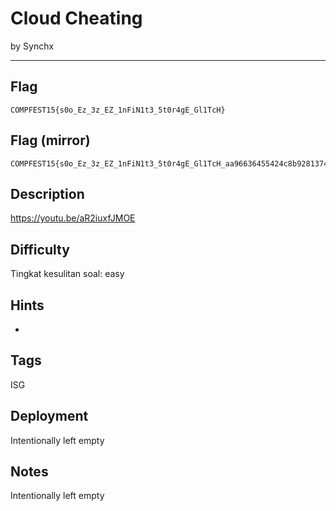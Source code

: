 # Cloud Cheating

by Synchx

---

## Flag

```
COMPFEST15{s0o_Ez_3z_EZ_1nFiN1t3_5t0r4gE_Gl1TcH}
```

## Flag (mirror)

```
COMPFEST15{s0o_Ez_3z_EZ_1nFiN1t3_5t0r4gE_Gl1TcH_aa96636455424c8b92813742373e5c06745370c57ec5d416042bf7100b82bbf0}
```

## Description
https://youtu.be/aR2iuxfJMOE

## Difficulty
Tingkat kesulitan soal: easy

## Hints
* 

## Tags
ISG

## Deployment
Intentionally left empty

## Notes
Intentionally left empty